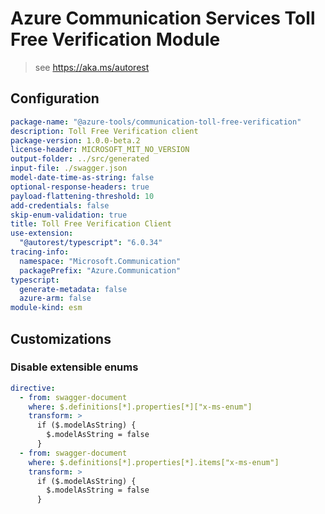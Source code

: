 # Azure Communication Services Toll Free Verification Module

> see https://aka.ms/autorest

## Configuration

```yaml
package-name: "@azure-tools/communication-toll-free-verification"
description: Toll Free Verification client
package-version: 1.0.0-beta.2
license-header: MICROSOFT_MIT_NO_VERSION
output-folder: ../src/generated
input-file: ./swagger.json
model-date-time-as-string: false
optional-response-headers: true
payload-flattening-threshold: 10
add-credentials: false
skip-enum-validation: true
title: Toll Free Verification Client
use-extension:
  "@autorest/typescript": "6.0.34"
tracing-info:
  namespace: "Microsoft.Communication"
  packagePrefix: "Azure.Communication"
typescript:
  generate-metadata: false
  azure-arm: false
module-kind: esm
```

## Customizations

### Disable extensible enums

```yaml
directive:
  - from: swagger-document
    where: $.definitions[*].properties[*]["x-ms-enum"]
    transform: >
      if ($.modelAsString) {
        $.modelAsString = false
      }
  - from: swagger-document
    where: $.definitions[*].properties[*].items["x-ms-enum"]
    transform: >
      if ($.modelAsString) {
        $.modelAsString = false
      }    
```
